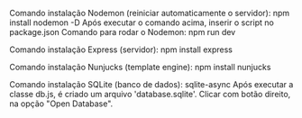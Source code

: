 Comando instalação Nodemon (reiniciar automaticamente o servidor): npm install nodemon -D 
Após executar o comando acima, inserir o script no package.json
Comando para rodar o Nodemon: npm run dev

Comando instalação Express (servidor): npm install express

Comando instalação Nunjucks (template engine): npm install nunjucks 

Comando instalação SQLite (banco de dados): sqlite-async
Após executar a classe db.js, é criado um arquivo 'database.sqlite'. Clicar com botão direito, na opção "Open Database".